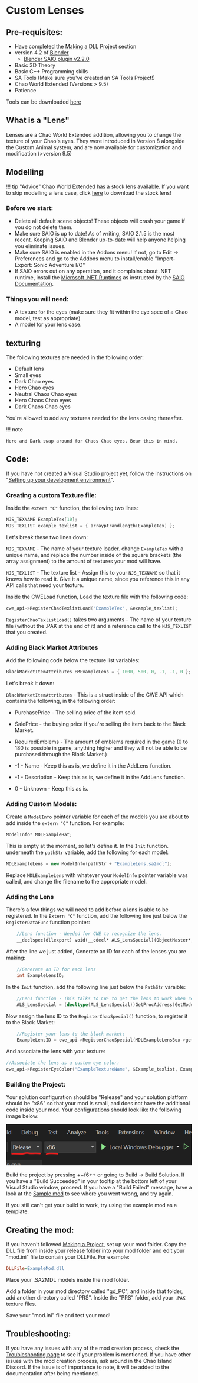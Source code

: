 # Custom Lenses

## Pre-requisites:

* Have completed the [Making a DLL Project](MakingProject.md) section
* version 4.2 of [Blender](https://www.blender.org/)
    * [Blender SAIO plugin v2.2.0](https://github.com/X-Hax/SonicAdventureBlenderIO)
* Basic 3D Theory
* Basic C++ Programming skills
* SA Tools (Make sure you've created an SA Tools Project!)
* Chao World Extended (Versions > 9.5)
* Patience

Tools can be downloaded [here](resources.md)

## What is a "Lens"

Lenses are a Chao World Extended addition, allowing you to change the texture of your Chao's eyes. They were introduced in Version 8 alongside the Custom Animal system, and are now available for customization and modification (>version 9.5)

## Modelling

!!! tip "Advice"
    Chao World Extended has a stock lens available. If you want to skip modelling a lens case, click [here](https://github.com/NostalgiaNinja/CWEAPI_ExampleLens/raw/main/lensNeut.sa2mdl) to download the stock lens!

### Before we start:

* Delete all default scene objects! These objects will crash your game if you do not delete them.
* Make sure SAIO is up to date! As of writing, SAIO 2.1.5 is the most recent. Keeping SAIO and Blender up-to-date will help anyone helping you eliminate issues.
* Make sure SAIO is enabled in the Addons menu! If not, go to Edit -> Preferences and go to the Addons menu to install/enable "Import-Export: Sonic Adventure I/O"
* If SAIO errors out on any operation, and it complains about .NET runtime, install the [Microsoft .NET Runtimes](https://dotnet.microsoft.com/en-us/download) as instructed by the [SAIO Documentation](https://x-hax.github.io/SonicAdventureBlenderIO/).

### Things you will need:

* A texture for the eyes (make sure they fit within the eye spec of a Chao model, test as appropriate)
* A model for your lens case.

## texturing

The following textures are needed in the following order:

* Default lens
* Small eyes
* Dark Chao eyes
* Hero Chao eyes
* Neutral Chaos Chao eyes
* Hero Chaos Chao eyes
* Dark Chaos Chao eyes

You're allowed to add any textures needed for the lens casing thereafter.

!!! note
    
    Hero and Dark swap around for Chaos Chao eyes. Bear this in mind.

## Code:

If you have not created a Visual Studio project yet, follow the instructions on "[Setting up your development environment](DevSetup.md)".

### Creating a custom Texture file:

Inside the `extern "C"` function, the following two lines:

```cpp
NJS_TEXNAME ExampleTex[10];
NJS_TEXLIST example_texlist = { arrayptrandlength(ExampleTex) };
```

Let's break these two lines down:

`NJS_TEXNAME` - The name of your texture loader. change `ExampleTex` with a unique name, and replace the number inside of the square brackets (the array assignment) to the amount of textures your mod will have.

`NJS_TEXLIST` - The texture list - Assign this to your `NJS_TEXNAME` so that it knows how to read it. Give it a unique name, since you reference this in any API calls that need your texture.

Inside the CWELoad function, Load the texture file with the following code:

```cpp
cwe_api->RegisterChaoTexlistLoad("ExampleTex", &example_texlist);
```

`RegisterChaoTexlistLoad()` takes two arguments - The name of your texture file (without the .PAK at the end of it) and a reference call to the `NJS_TEXLIST` that you created.

### Adding Black Market Attributes

Add the following code below the texture list variables:
```cpp
BlackMarketItemAttributes BMExampleLens = { 1000, 500, 0, -1, -1, 0 };
```

Let's break it down:

`BlackMarketItemAttributes` - This is a struct inside of the CWE API which contains the following, in the following order:
 
 * PurchasePrice - The selling price of the item sold.
 
 * SalePrice - the buying price if you're selling the item back to the Black Market.
 
 * RequiredEmblems - The amount of emblems required in the game (0 to 180 is possible in game, anything higher and they will not be able to be purchased through the Black Market.)
 
 * -1 - Name - Keep this as is, we define it in the AddLens function.
 
 * -1 - Description - Keep this as is, we define it in the AddLens function.
 
 * 0 - Unknown - Keep this as is.

### Adding Custom Models:

Create a `ModelInfo` pointer variable for each of the models you are about to add inside the `extern "C"` function. For example:

```cpp
ModelInfo* MDLExampleHat;
```

This is empty at the moment, so let's define it. In the `Init` function. underneath the `pathStr` variable, add the following for each model:

```cpp
MDLExampleLens = new ModelInfo(pathStr + "ExampleLens.sa2mdl");
```

Replace `MDLExampleLens` with whatever your `ModelInfo` pointer variable was called, and change the filename to the appropriate model.

### Adding the Lens

There's a few things we will need to add before a lens is able to be registered. In the `Extern "C"` function, add the following line just below the `RegisterDataFunc` function pointer:

```cpp
	//Lens function - Needed for CWE to recognize the lens.
	__declspec(dllexport) void(__cdecl* ALS_LensSpecial)(ObjectMaster*, ObjectMaster*);
```

After the line we just added, Generate an ID for each of the lenses you are making:

```cpp
    //Generate an ID for each lens
	int ExampleLensID;
```

In the `Init` function, add the following line just below the `PathStr` varaible:

```cpp
	//Lens function - This talks to CWE to get the lens to work when registering it as a special object.
	ALS_LensSpecial = (decltype(ALS_LensSpecial))GetProcAddress(GetModuleHandle(L"CWE"), "ALS_LensSpecial");
```

Now assign the lens ID to the `RegisterChaoSpecial()` function, to register it to the Black Market:

```cpp
    //Register your lens to the black market:
    ExampleLensID = cwe_api->RegisterChaoSpecial(MDLExampleLensBox->getmodel(), &Example_texlist, &BMExampleLens, ALS_LensSpecial, NULL, "Lens Name", "Lens Description", false);
```

And associate the lens with your texture:

```cpp
//Associate the lens as a custom eye color:
cwe_api->RegisterEyeColor("ExampleTextureName", &Example_texlist, ExampleLensID);
```

### Building the Project:

Your solution configuration should be "Release" and your solution platform should be "x86" so that your mod is small, and does not have the additional code inside your mod. Your configurations should look like the following image below:

![configuration and platform](imgs/ConfigPlatform.png)

Build the project by pressing ++f6++ or going to Build -> Build Solution. If you have a "Build Succeeded" in your tooltip at the bottom left of your Visual Studio window, proceed. If you have a "Build Failed" message, have a look at the [Sample mod](examples.md) to see where you went wrong, and try again. 

If you still can't get your build to work, try using the example mod as a template.

## Creating the mod:

If you haven't followed [Making a Project](MakingProject.md), set up your mod folder. Copy the DLL file from inside your release folder into your mod folder and edit your "mod.ini" file to contain your DLLFile. For example:

```ini
DLLFile=ExampleMod.dll
```

Place your .SA2MDL models inside the mod folder.

Add a folder in your mod directory called "gd_PC", and inside that folder, add another directory called "PRS". Inside the "PRS" folder, add your `.PAK` texture files.

Save your "mod.ini" file and test your mod!

## Troubleshooting:

If you have any issues with any of the mod creation process, check the [Troubleshooting page](troubleshooting.md) to see if your problem is mentioned. If you have other issues with the mod creation process, ask around in the Chao Island Discord. If the issue is of importance to note, it will be added to the documentation after being mentioned.